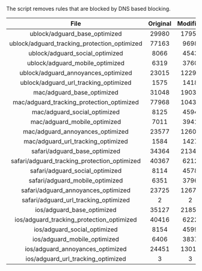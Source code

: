The script removes rules that are blocked by DNS based blocking.


| File | Original | Modified |
|:----:|:-----:|:-----:|
| ublock/adguard_base_optimized | 29980 | 17959 |
| ublock/adguard_tracking_protection_optimized | 77163 | 9698 |
| ublock/adguard_social_optimized | 8066 | 4543 |
| ublock/adguard_mobile_optimized | 6319 | 3760 |
| ublock/adguard_annoyances_optimized | 23015 | 12293 |
| ublock/adguard_url_tracking_optimized | 1575 | 1418 |
| mac/adguard_base_optimized | 31048 | 19037 |
| mac/adguard_tracking_protection_optimized | 77968 | 10434 |
| mac/adguard_social_optimized | 8125 | 4594 |
| mac/adguard_mobile_optimized | 7011 | 3941 |
| mac/adguard_annoyances_optimized | 23577 | 12606 |
| mac/adguard_url_tracking_optimized | 1584 | 1427 |
| safari/adguard_base_optimized | 34364 | 21346 |
| safari/adguard_tracking_protection_optimized | 40367 | 6212 |
| safari/adguard_social_optimized | 8114 | 4578 |
| safari/adguard_mobile_optimized | 6351 | 3796 |
| safari/adguard_annoyances_optimized | 23725 | 12675 |
| safari/adguard_url_tracking_optimized | 2 | 2 |
| ios/adguard_base_optimized | 35127 | 21859 |
| ios/adguard_tracking_protection_optimized | 40416 | 6222 |
| ios/adguard_social_optimized | 8154 | 4599 |
| ios/adguard_mobile_optimized | 6406 | 3837 |
| ios/adguard_annoyances_optimized | 24451 | 13015 |
| ios/adguard_url_tracking_optimized | 3 | 3 |